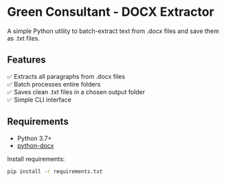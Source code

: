 # Green Consultant - DOCX Extractor

A simple Python utility to batch-extract text from .docx files and save them as .txt files.

## Features

✅ Extracts all paragraphs from .docx files  
✅ Batch processes entire folders  
✅ Saves clean .txt files in a chosen output folder  
✅ Simple CLI interface

## Requirements

- Python 3.7+
- [python-docx](https://pypi.org/project/python-docx/)

Install requirements:

```bash
pip install -r requirements.txt
